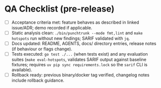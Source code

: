 # QA Checklist (pre-release)

- [ ] Acceptance criteria met: feature behaves as described in linked issue/ADR; demo recorded if applicable.
- [ ] Static analysis clean: `./bin/punchtrunk --mode fmt,lint` and `make hotspots` run without new findings; SARIF validated with `jq`.
- [ ] Docs updated: README, AGENTS, docs/ directory entries, release notes (if behaviour or flags change).
- [ ] Tests executed: `go test ./...` (when tests exist) and any evaluation suites (`make eval-hotspots`, validates SARIF output against baseline fixtures; requires `uv pip sync requirements.lock` so the `sarif` CLI is available).
- [ ] Rollback ready: previous binary/docker tag verified, changelog notes include rollback guidance.

